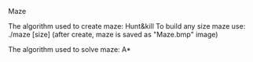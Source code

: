 Maze

The algorithm used to create maze: Hunt&kill 
To build any size maze use: ./maze [size]
(after create, maze is saved as "Maze.bmp" image)

The algorithm used to solve maze: A*


